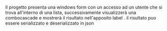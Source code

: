 Il progetto presenta una windows form con un accesso ad un utente che si trova all'interno di una lista,
successivamente visualizzerà una combocascade e mostrerà il risultato nell'apposito label .
il risultato puo essere serializzato e deserializzato in json
